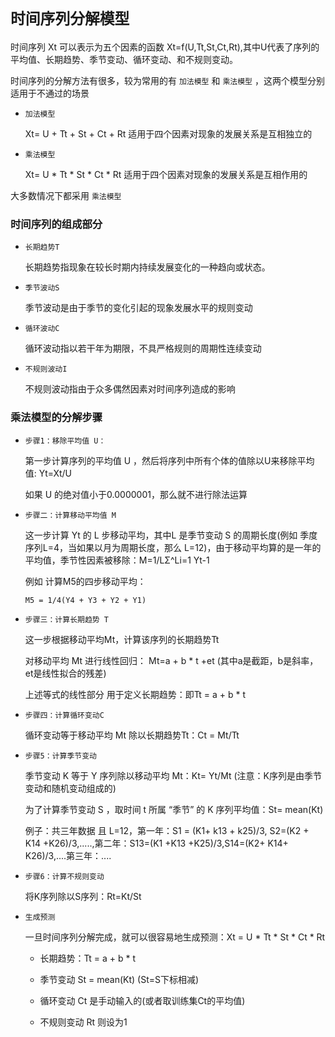 # `时间序列分解模型`

时间序列 Xt 可以表示为五个因素的函数 Xt=f(U,Tt,St,Ct,Rt),其中U代表了序列的 平均值、长期趋势、季节变动、循环变动、和不规则变动。

时间序列的分解方法有很多，较为常用的有 `加法模型` 和 `乘法模型` ，这两个模型分别适用于不通过的场景


*   `加法模型` 

    Xt= U + Tt + St + Ct + Rt 适用于四个因素对现象的发展关系是互相独立的

*   `乘法模型` 

    Xt= U * Tt * St * Ct * Rt 适用于四个因素对现象的发展关系是互相作用的


大多数情况下都采用 `乘法模型` 

### 时间序列的组成部分

*   `长期趋势T`

    长期趋势指现象在较长时期内持续发展变化的一种趋向或状态。

*   `季节波动S`   

    季节波动是由于季节的变化引起的现象发展水平的规则变动

*   `循环波动C`

    循环波动指以若干年为期限，不具严格规则的周期性连续变动


*   `不规则波动I`

    不规则波动指由于众多偶然因素对时间序列造成的影响


### 乘法模型的分解步骤

*   `步骤1：移除平均值 U：`
    
    第一步计算序列的平均值 U ，然后将序列中所有个体的值除以U来移除平均值: Yt=Xt/U

    如果 U 的绝对值小于0.0000001，那么就不进行除法运算

*   `步骤二：计算移动平均值 M`

    这一步计算 Yt 的 L 步移动平均，其中L 是季节变动 S 的周期长度(例如 季度序列L=4，当如果以月为周期长度，那么 L=12)，由于移动平均算的是一年的平均值，季节性因素被移除：M=1/LΣ^Li=1 Yt-1

    例如 计算M5的四步移动平均：

        M5 = 1/4(Y4 + Y3 + Y2 + Y1)
        

*   `步骤三：计算长期趋势 T`

    这一步根据移动平均Mt，计算该序列的长期趋势Tt

    对移动平均 Mt 进行线性回归： Mt=a + b * t +et (其中a是截距，b是斜率，et是线性拟合的残差)

    上述等式的线性部分 用于定义长期趋势：即Tt = a + b * t

*   `步骤四：计算循环变动C`

    循环变动等于移动平均 Mt 除以长期趋势Tt：Ct = Mt/Tt


*   `步骤5：计算季节变动`

    季节变动 K 等于 Y 序列除以移动平均 Mt：Kt= Yt/Mt (注意：K序列是由季节变动和随机变动组成的)

    为了计算季节变动 S ，取时间 t 所属 “季节” 的 K 序列平均值：St= mean(Kt)

    例子：共三年数据 且 L=12，第一年：S1 = (K1+ k13 + k25)/3, S2=(K2 + K14 +K26)/3,.....,第二年：S13=(K1 +K13 +K25)/3,S14=(K2+ K14+ K26)/3,....第三年：....

*   `步骤6：计算不规则变动`
    
    将K序列除以S序列：Rt=Kt/St


*   `生成预测`

    一旦时间序列分解完成，就可以很容易地生成预测：Xt = U * Tt * St * Ct * Rt

    *   长期趋势：Tt = a + b * t

    *   季节变动 St = mean(Kt) (St=S<t-L>下标相减)

    *   循环变动 Ct 是手动输入的(或者取训练集Ct的平均值)

    *   不规则变动 Rt 则设为1